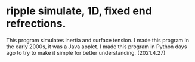 # ripple simulate, 1D, fixed end refrections.

This program simulates inertia and surface tension. I made this program in the early 2000s, it was a Java applet. I made this program in Python days ago to try to make it simple for better understanding. (2021.4.27)

